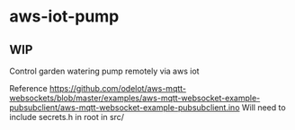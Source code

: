 # aws-iot-pump
## WIP
Control garden watering pump remotely via aws iot

Reference https://github.com/odelot/aws-mqtt-websockets/blob/master/examples/aws-mqtt-websocket-example-pubsubclient/aws-mqtt-websocket-example-pubsubclient.ino
Will need to include secrets.h in root in src/
